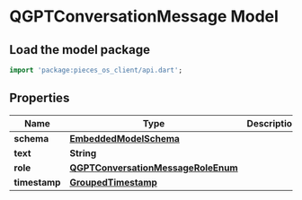 # QGPTConversationMessage Model

## Load the model package
```dart
import 'package:pieces_os_client/api.dart';
```

## Properties
Name | Type | Description | Notes
------------ | ------------- | ------------- | -------------
**schema** | [**EmbeddedModelSchema**](EmbeddedModelSchema) |  | [optional] 
**text** | **String** |  | 
**role** | [**QGPTConversationMessageRoleEnum**](QGPTConversationMessageRoleEnum) |  | 
**timestamp** | [**GroupedTimestamp**](GroupedTimestamp) |  | 




